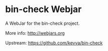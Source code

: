 bin-check Webjar
===================

A WebJar for the bin-check project.

More info: http://webjars.org

Upstream: https://github.com/kevva/bin-check
